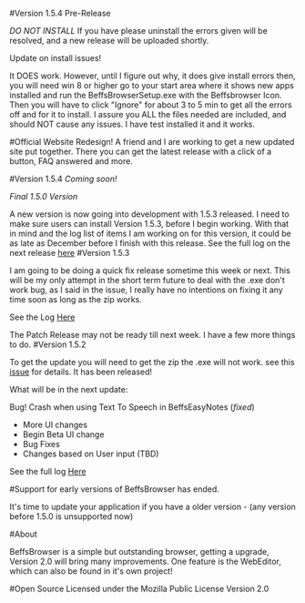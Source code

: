 #Version 1.5.4 Pre-Release 

*DO NOT INSTALL*
If you have please uninstall the errors given will be resolved, and a new release will be uploaded shortly.

Update on install issues!


 It DOES work. However, until I figure out why, it does give install errors then, you will need win 8 or higher go to your start area where it shows new apps installed and run the BeffsBrowserSetup.exe with the Beffsbrowser Icon. Then you will have to click "Ignore" for about 3 to 5 min to get all the errors off and for it to install. I assure you ALL the files needed are included, and should NOT cause any issues. I have test installed it and it works.

#Official Website Redesign!
A friend and I are working to get a new updated site put together. There you can get the latest release with a click of a button, FAQ answered and more. 


#Version 1.5.4 *Coming soon!*

*Final 1.5.0 Version*

A new version is now going into development with 1.5.3 released. I need to make sure users can install Version 1.5.3, before I begin working. With that in mind and the log list of items I am working on for this version, it could be as late as December before I finish with this release. 
See the full log on the next release <a href="https://github.com/jdc20181/BeffsBrowser/wiki/Version-1.5.4">here</a>
#Version 1.5.3 

I am going to be doing a quick fix release sometime this week or next. This will be my only attempt in the short term future to deal with the .exe don't work bug, as I said in the issue, I really have no intentions on fixing it any time soon as long as the zip works. 

See the Log <a href = "https://github.com/jdc20181/BeffsBrowser/wiki/Version-1.5.3-Bug-fixes-Patch-Release">Here</a>

The Patch Release may not be ready till next week. I have a few more things to do.
#Version 1.5.2 

To get the update you will need to get the zip the .exe will not work. see this <a href="https://github.com/jdc20181/BeffsBrowser/issues/3">issue</a> for details. 
It has been released!

What will be in the next update:

Bug! Crash when using Text To Speech in BeffsEasyNotes (*fixed*)

 - More UI changes 
 - Begin Beta UI change 
 - Bug Fixes 
 - Changes based on User input (TBD)
 
 See the full log <a href="https://github.com/jdc20181/BeffsBrowser/wiki/Version-1.5.2">Here</a>
 
#Support for early versions of BeffsBrowser has ended. 

It's time to update your application if you have a older version - (any version before 1.5.0 is unsupported now)






#About

BeffsBrowser is a simple but outstanding browser, getting a upgrade, Version 2.0 will bring many improvements. One feature is the WebEditor, which can also be found in it's own project!

#Open Source
Licensed under the Mozilla Public License Version 2.0 

